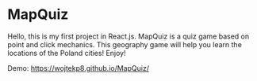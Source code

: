 # MapQuiz 
Hello, this is my first project in React.js. MapQuiz is a quiz game based on point and click mechanics. This geography game will help you learn the locations of the Poland cities! Enjoy!

Demo:
https://wojtekp8.github.io/MapQuiz/

